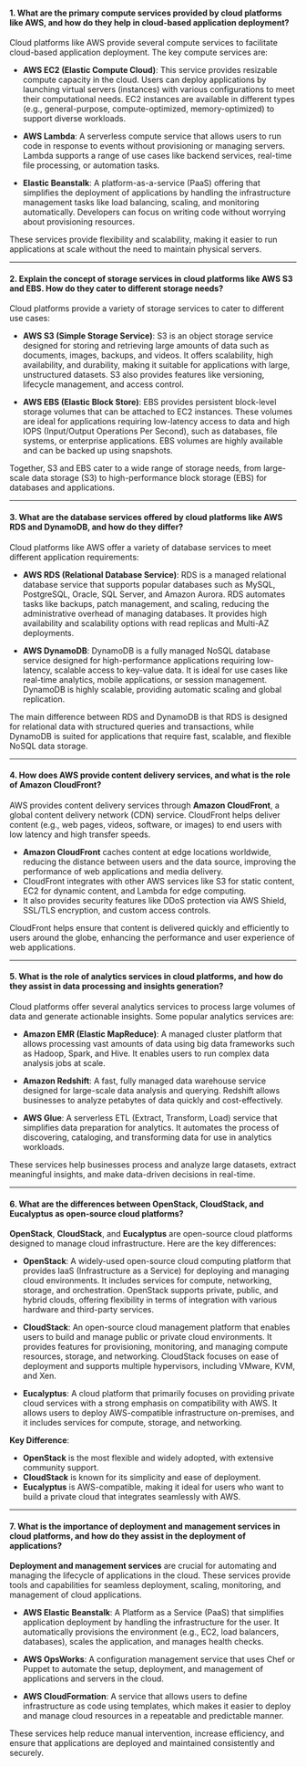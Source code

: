 #### 1. **What are the primary compute services provided by cloud platforms like AWS, and how do they help in cloud-based application deployment?**

Cloud platforms like AWS provide several compute services to facilitate cloud-based application deployment. The key compute services are:

- **AWS EC2 (Elastic Compute Cloud)**: This service provides resizable compute capacity in the cloud. Users can deploy applications by launching virtual servers (instances) with various configurations to meet their computational needs. EC2 instances are available in different types (e.g., general-purpose, compute-optimized, memory-optimized) to support diverse workloads.
    
- **AWS Lambda**: A serverless compute service that allows users to run code in response to events without provisioning or managing servers. Lambda supports a range of use cases like backend services, real-time file processing, or automation tasks.
    
- **Elastic Beanstalk**: A platform-as-a-service (PaaS) offering that simplifies the deployment of applications by handling the infrastructure management tasks like load balancing, scaling, and monitoring automatically. Developers can focus on writing code without worrying about provisioning resources.
    

These services provide flexibility and scalability, making it easier to run applications at scale without the need to maintain physical servers.

---

#### 2. **Explain the concept of storage services in cloud platforms like AWS S3 and EBS. How do they cater to different storage needs?**

Cloud platforms provide a variety of storage services to cater to different use cases:

- **AWS S3 (Simple Storage Service)**: S3 is an object storage service designed for storing and retrieving large amounts of data such as documents, images, backups, and videos. It offers scalability, high availability, and durability, making it suitable for applications with large, unstructured datasets. S3 also provides features like versioning, lifecycle management, and access control.
    
- **AWS EBS (Elastic Block Store)**: EBS provides persistent block-level storage volumes that can be attached to EC2 instances. These volumes are ideal for applications requiring low-latency access to data and high IOPS (Input/Output Operations Per Second), such as databases, file systems, or enterprise applications. EBS volumes are highly available and can be backed up using snapshots.
    

Together, S3 and EBS cater to a wide range of storage needs, from large-scale data storage (S3) to high-performance block storage (EBS) for databases and applications.

---

#### 3. **What are the database services offered by cloud platforms like AWS RDS and DynamoDB, and how do they differ?**

Cloud platforms like AWS offer a variety of database services to meet different application requirements:

- **AWS RDS (Relational Database Service)**: RDS is a managed relational database service that supports popular databases such as MySQL, PostgreSQL, Oracle, SQL Server, and Amazon Aurora. RDS automates tasks like backups, patch management, and scaling, reducing the administrative overhead of managing databases. It provides high availability and scalability options with read replicas and Multi-AZ deployments.
    
- **AWS DynamoDB**: DynamoDB is a fully managed NoSQL database service designed for high-performance applications requiring low-latency, scalable access to key-value data. It is ideal for use cases like real-time analytics, mobile applications, or session management. DynamoDB is highly scalable, providing automatic scaling and global replication.
    

The main difference between RDS and DynamoDB is that RDS is designed for relational data with structured queries and transactions, while DynamoDB is suited for applications that require fast, scalable, and flexible NoSQL data storage.

---

#### 4. **How does AWS provide content delivery services, and what is the role of Amazon CloudFront?**

AWS provides content delivery services through **Amazon CloudFront**, a global content delivery network (CDN) service. CloudFront helps deliver content (e.g., web pages, videos, software, or images) to end users with low latency and high transfer speeds.

- **Amazon CloudFront** caches content at edge locations worldwide, reducing the distance between users and the data source, improving the performance of web applications and media delivery.
- CloudFront integrates with other AWS services like S3 for static content, EC2 for dynamic content, and Lambda for edge computing.
- It also provides security features like DDoS protection via AWS Shield, SSL/TLS encryption, and custom access controls.

CloudFront helps ensure that content is delivered quickly and efficiently to users around the globe, enhancing the performance and user experience of web applications.

---

#### 5. **What is the role of analytics services in cloud platforms, and how do they assist in data processing and insights generation?**

Cloud platforms offer several analytics services to process large volumes of data and generate actionable insights. Some popular analytics services are:

- **Amazon EMR (Elastic MapReduce)**: A managed cluster platform that allows processing vast amounts of data using big data frameworks such as Hadoop, Spark, and Hive. It enables users to run complex data analysis jobs at scale.
    
- **Amazon Redshift**: A fast, fully managed data warehouse service designed for large-scale data analysis and querying. Redshift allows businesses to analyze petabytes of data quickly and cost-effectively.
    
- **AWS Glue**: A serverless ETL (Extract, Transform, Load) service that simplifies data preparation for analytics. It automates the process of discovering, cataloging, and transforming data for use in analytics workloads.
    

These services help businesses process and analyze large datasets, extract meaningful insights, and make data-driven decisions in real-time.

---

#### 6. **What are the differences between OpenStack, CloudStack, and Eucalyptus as open-source cloud platforms?**

**OpenStack**, **CloudStack**, and **Eucalyptus** are open-source cloud platforms designed to manage cloud infrastructure. Here are the key differences:

- **OpenStack**: A widely-used open-source cloud computing platform that provides IaaS (Infrastructure as a Service) for deploying and managing cloud environments. It includes services for compute, networking, storage, and orchestration. OpenStack supports private, public, and hybrid clouds, offering flexibility in terms of integration with various hardware and third-party services.
    
- **CloudStack**: An open-source cloud management platform that enables users to build and manage public or private cloud environments. It provides features for provisioning, monitoring, and managing compute resources, storage, and networking. CloudStack focuses on ease of deployment and supports multiple hypervisors, including VMware, KVM, and Xen.
    
- **Eucalyptus**: A cloud platform that primarily focuses on providing private cloud services with a strong emphasis on compatibility with AWS. It allows users to deploy AWS-compatible infrastructure on-premises, and it includes services for compute, storage, and networking.
    

**Key Difference**:

- **OpenStack** is the most flexible and widely adopted, with extensive community support.
- **CloudStack** is known for its simplicity and ease of deployment.
- **Eucalyptus** is AWS-compatible, making it ideal for users who want to build a private cloud that integrates seamlessly with AWS.

---

#### 7. **What is the importance of deployment and management services in cloud platforms, and how do they assist in the deployment of applications?**

**Deployment and management services** are crucial for automating and managing the lifecycle of applications in the cloud. These services provide tools and capabilities for seamless deployment, scaling, monitoring, and management of cloud applications.

- **AWS Elastic Beanstalk**: A Platform as a Service (PaaS) that simplifies application deployment by handling the infrastructure for the user. It automatically provisions the environment (e.g., EC2, load balancers, databases), scales the application, and manages health checks.
    
- **AWS OpsWorks**: A configuration management service that uses Chef or Puppet to automate the setup, deployment, and management of applications and servers in the cloud.
    
- **AWS CloudFormation**: A service that allows users to define infrastructure as code using templates, which makes it easier to deploy and manage cloud resources in a repeatable and predictable manner.
    

These services help reduce manual intervention, increase efficiency, and ensure that applications are deployed and maintained consistently and securely.